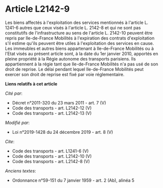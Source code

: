 # Article L2142-9

Les biens affectés à l'exploitation des services mentionnés à l'article L. 1241-6 autres que ceux visés à l'article L. 2142-8
et qui ne sont pas constitutifs de l'infrastructure au sens de l'article L. 2142-10 peuvent être repris par Ile-de-France
Mobilités à l'expiration des contrats d'exploitation s'il estime qu'ils peuvent être utiles à l'exploitation des services en
cause. Les immeubles et autres biens appartenant à Ile-de-France Mobilités ou à l'Etat visés au présent article sont, à la
date du 1er janvier 2010, apportés en pleine propriété à la Régie autonome des transports parisiens. Ils appartiennent à la
régie tant que Ile-de-France Mobilités n'a pas usé de son droit de reprise. Le délai pendant lequel Ile-de-France Mobilités
peut exercer son droit de reprise est fixé par voie réglementaire.

**Liens relatifs à cet article**

_Cité par_:

  - Décret n°2011-320 du 23 mars 2011 - art. 7 (V)
  - Code des transports - art. L2142-12 (V)
  - Code des transports - art. L2142-13 (V)

_Modifié par_:

  - Loi n°2019-1428 du 24 décembre 2019 - art. 8 (V)

_Cite_:

  - Code des transports - art. L1241-6 (V)
  - Code des transports - art. L2142-10 (V)
  - Code des transports - art. L2142-8 (V)

_Anciens textes_:

  - Ordonnance n°59-151 du 7 janvier 1959 - art. 2 (Ab), alinéa 5
